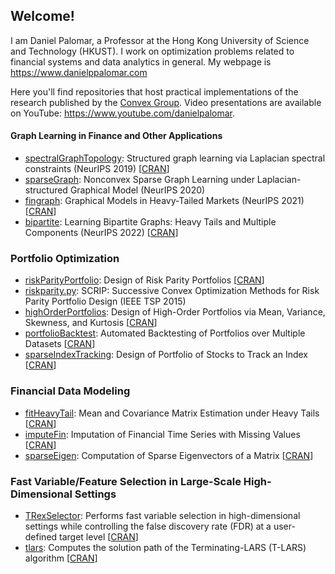 ## Welcome!

I am Daniel Palomar, a Professor at the Hong Kong University of Science and Technology (HKUST). I work on optimization problems related to financial systems and data analytics in general. My webpage is https://www.danielppalomar.com

Here you'll find repositories that host practical implementations of the research published by the [Convex Group](https://www.danielppalomar.com/group/).
Video presentations are available on YouTube: https://www.youtube.com/danielpalomar.


#### Graph Learning in Finance and Other Applications
* [spectralGraphTopology](https://github.com/convexfi/spectralGraphTopology): Structured graph learning via Laplacian spectral constraints (NeurIPS 2019) [[CRAN](https://cran.r-project.org/package=spectralGraphTopology)]
* [sparseGraph](https://github.com/convexfi/sparseGraph): Nonconvex Sparse Graph Learning under Laplacian-structured Graphical Model (NeurIPS 2020)
* [fingraph](https://github.com/convexfi/fingraph): Graphical Models in Heavy-Tailed Markets (NeurIPS 2021) [[CRAN](https://CRAN.R-project.org/package=fingraph)]
* [bipartite](https://github.com/convexfi/bipartite): Learning Bipartite Graphs: Heavy Tails and Multiple Components (NeurIPS 2022) [[CRAN](https://CRAN.R-project.org/package=finbipartite)]


### Portfolio Optimization
* [riskParityPortfolio](https://github.com/dppalomar/riskParityPortfolio): Design of Risk Parity Portfolios [[CRAN](https://cran.r-project.org/package=riskParityPortfolio)]
* [riskparity.py](https://github.com/convexfi/riskparity.py): SCRIP: Successive Convex Optimization Methods for Risk Parity Portfolio Design (IEEE TSP 2015)
* [highOrderPortfolios](https://github.com/dppalomar/highOrderPortfolios): Design of High-Order Portfolios via Mean, Variance, Skewness, and Kurtosis [[CRAN](https://cran.r-project.org/package=highOrderPortfolios)]
* [portfolioBacktest](https://github.com/dppalomar/portfolioBacktest): Automated Backtesting of Portfolios over Multiple Datasets [[CRAN](https://cran.r-project.org/package=portfolioBacktest)]
* [sparseIndexTracking](https://github.com/dppalomar/sparseIndexTracking): Design of Portfolio of Stocks to Track an Index [[CRAN](https://cran.r-project.org/package=sparseIndexTracking)]


### Financial Data Modeling

* [fitHeavyTail](https://github.com/convexfi/fitHeavyTail): Mean and Covariance Matrix Estimation under Heavy Tails [[CRAN](https://cran.r-project.org/package=fitHeavyTail)]
* [imputeFin](https://github.com/dppalomar/imputeFin): Imputation of Financial Time Series with Missing Values [[CRAN](https://cran.r-project.org/package=imputeFin)]
* [sparseEigen](https://github.com/dppalomar/sparseEigen): Computation of Sparse Eigenvectors of a Matrix [[CRAN](https://cran.r-project.org/package=sparseEigen)]


### Fast Variable/Feature Selection in Large-Scale High-Dimensional Settings

* [TRexSelector](https://github.com/jasinmachkour/TRexSelector): Performs fast variable selection in high-dimensional settings while controlling the false discovery rate (FDR) at a user-defined target level [[CRAN](https://cran.r-project.org/package=TRexSelector)]
* [tlars](https://github.com/jasinmachkour/tlars): Computes the solution path of the Terminating-LARS (T-LARS) algorithm [[CRAN](https://cran.r-project.org/package=tlars)]
